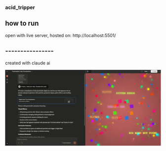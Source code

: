 ### acid_tripper

## how to run
open with live server, hosted on: http://localhost:5501/


## ----------------
created with claude ai 

![alt text](image.png)